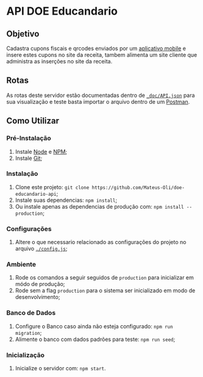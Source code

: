 # API DOE Educandario

## Objetivo
  Cadastra cupons fiscais e qrcodes enviados por um [aplicativo mobile](https://github.com/EducandarioBezerradeMenezes/Aplicativo_Cupom_Client) e insere estes cupons no site da receita, tambem alimenta um site cliente que administra as inserções no site da receita.

## Rotas
  As rotas deste servidor estão documentadas dentro de [`_doc/API.json`](./_doc/API.json) para sua visualização e teste basta importar o arquivo dentro de um [Postman](https://chrome.google.com/webstore/detail/postman/fhbjgbiflinjbdggehcddcbncdddomop).

## Como Utilizar

### Pré-Instalação
  1. Instale [Node](https://nodejs.org/en/) e [NPM](https://nodejs.org/en/);
  2. Instale [Git](https://git-scm.com/downloads);

### Instalação
  1. Clone este projeto: `git clone https://github.com/Mateus-Oli/doe-educandario-api`;
  2. Instale suas dependencias: `npm install`;
  3. Ou instale apenas as dependencias de produção com: `npm install --production`;

### Configurações
  1. Altere o que necessario relacionado as configurações do projeto no arquivo [`./config.js`](./config.js);

### Ambiente
  1. Rode os comandos a seguir seguidos de `production` para inicializar em módo de produção;
  2. Rode sem a flag `production` para o sistema ser inicializado em modo de desenvolvimento;

### Banco de Dados
  1. Configure o Banco caso ainda não esteja configurado: `npm run migration`;
  2. Alimente o banco com dados padrões para teste: `npm run seed`;

### Inicialização
  1. Inicialize o servidor com: `npm start`.
